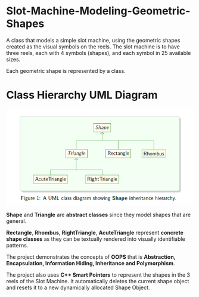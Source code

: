 # Slot-Machine-Modeling-Geometric-Shapes
A class that models a simple slot machine, using the geometric shapes created as the visual symbols on the reels. The slot machine is to have three reels, each with 4 symbols (shapes), and each symbol in 25 available sizes.

 Each geometric shape is represented by a class.
 
 # Class Hierarchy UML Diagram
 ![UML](ShapeUML.PNG)
 
 
 **Shape**  and **Triangle** are **abstract classes** since they model shapes that are general.
 
 **Rectangle**, **Rhombus**, **RightTriangle**, **AcuteTriangle** represent **concrete shape classes** as they can be textually rendered into visually identifiable patterns.
 
 The project demonstrates the concepts of **OOPS** that is **Abstraction, Encapsulation, Information Hiding, Inheritance and Polymorphism**.
 
 The project also uses **C++ Smart Pointers** to represent the shapes in the 3 reels of the Slot Machine. It automatically deletes the current shape object and resets it to a new dynamically allocated Shape Object.
 
 
